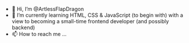 - 👋 Hi, I’m @ArtlessFlapDragon
- 🌱 I’m currently learning HTML, CSS & JavaScript (to begin with) with a view to becoming a small-time frontend developer (and possibly backend)
- 📫 How to reach me ...

<!---
ArtlessFlapDragon/ArtlessFlapDragon is a ✨ special ✨ repository because its `README.md` (this file) appears on your GitHub profile.
You can click the Preview link to take a look at your changes.
--->
